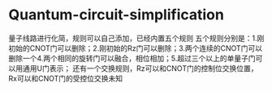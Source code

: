 # Quantum-circuit-simplification
量子线路进行化简，规则可以自己添加，已经内置五个规则
五个规则分别是：1.刚初始的CNOT门可以删除；2.刚初始的Rz门可以删除；3.两个连续的CNOT门可以删除一个4.两个相同的旋转门可以融合，相位相加；5.超过三个以上的单量子门可以用通用U门表示；
还有一个交换规则，Rz可以和CNOT门的控制位交换位置，Rx可以和CNOT门的受控位交换未知
